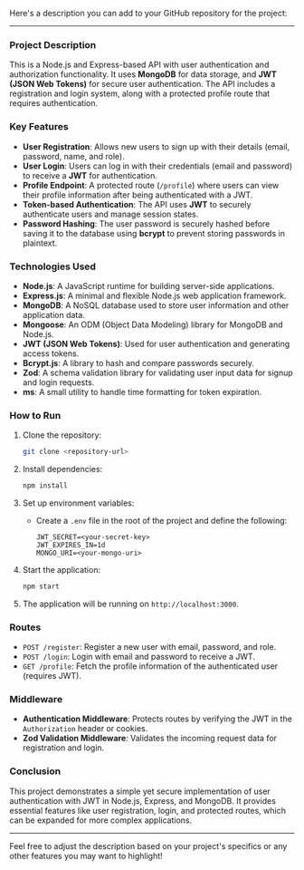 Here's a description you can add to your GitHub repository for the project:

---

### Project Description

This is a Node.js and Express-based API with user authentication and authorization functionality. It uses **MongoDB** for data storage, and **JWT (JSON Web Tokens)** for secure user authentication. The API includes a registration and login system, along with a protected profile route that requires authentication.

### Key Features

* **User Registration**: Allows new users to sign up with their details (email, password, name, and role).
* **User Login**: Users can log in with their credentials (email and password) to receive a **JWT** for authentication.
* **Profile Endpoint**: A protected route (`/profile`) where users can view their profile information after being authenticated with a JWT.
* **Token-based Authentication**: The API uses **JWT** to securely authenticate users and manage session states.
* **Password Hashing**: The user password is securely hashed before saving it to the database using **bcrypt** to prevent storing passwords in plaintext.

### Technologies Used

* **Node.js**: A JavaScript runtime for building server-side applications.
* **Express.js**: A minimal and flexible Node.js web application framework.
* **MongoDB**: A NoSQL database used to store user information and other application data.
* **Mongoose**: An ODM (Object Data Modeling) library for MongoDB and Node.js.
* **JWT (JSON Web Tokens)**: Used for user authentication and generating access tokens.
* **Bcrypt.js**: A library to hash and compare passwords securely.
* **Zod**: A schema validation library for validating user input data for signup and login requests.
* **ms**: A small utility to handle time formatting for token expiration.

### How to Run

1. Clone the repository:

   ```bash
   git clone <repository-url>
   ```

2. Install dependencies:

   ```bash
   npm install
   ```

3. Set up environment variables:

   * Create a `.env` file in the root of the project and define the following:

     ```env
     JWT_SECRET=<your-secret-key>
     JWT_EXPIRES_IN=1d
     MONGO_URI=<your-mongo-uri>
     ```

4. Start the application:

   ```bash
   npm start
   ```

5. The application will be running on `http://localhost:3000`.

### Routes

* `POST /register`: Register a new user with email, password, and role.
* `POST /login`: Login with email and password to receive a JWT.
* `GET /profile`: Fetch the profile information of the authenticated user (requires JWT).

### Middleware

* **Authentication Middleware**: Protects routes by verifying the JWT in the `Authorization` header or cookies.
* **Zod Validation Middleware**: Validates the incoming request data for registration and login.

### Conclusion

This project demonstrates a simple yet secure implementation of user authentication with JWT in Node.js, Express, and MongoDB. It provides essential features like user registration, login, and protected routes, which can be expanded for more complex applications.

---

Feel free to adjust the description based on your project's specifics or any other features you may want to highlight!
